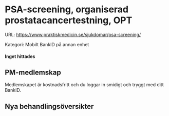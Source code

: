 # PSA-screening, organiserad prostatacancertestning, OPT

URL: https://www.praktiskmedicin.se/sjukdomar/psa-screening/



Kategori: Mobilt BankID på annan enhet

#### Inget hittades

## PM-medlemskap

Medlemskapet är kostnadsfritt och du loggar in smidigt och tryggt med ditt BankID.

## Nya behandlingsöversikter

